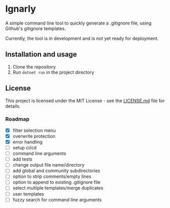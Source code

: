 # Ignarly

A simple command line tool to quickly generate a .gitignore file, using Github's gitignore templates.

Currently, the tool is in development and is not yet ready for deployment.

## Installation and usage

1. Clone the repository
2. Run `dotnet run` in the project directory

## License

This project is licensed under the MIT License - see the [LICENSE.md](LICENSE.md) file for details.

### Roadmap

- [x] filter selection menu
- [x] overwrite protection
- [x] error handling
- [ ] setup ci/cd
- [ ] command line arguments
- [ ] add tests
- [ ] change output file name/directory
- [ ] add global and community subdirectories
- [ ] option to strip comments/empty lines
- [ ] option to append to existing .gitignore file
- [ ] select multiple templates/merge duplicates
- [ ] user templates
- [ ] fuzzy search for command line arguments
